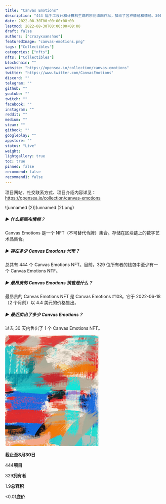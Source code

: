 ```yaml
---
title: "Canvas Emotions"
description: "444 幅手工设计和计算机生成的原创油画作品，描绘了各种情绪和情绪。300 DPI 的 4K 高质量分辨率 - 准备打印。所有者保留所有知识产权。持有者解锁对发展中基于艺术的生态系统的独家访问权。"
date: 2022-08-30T00:00:00+08:00
lastmod: 2022-08-30T00:00:00+08:00
draft: false
authors: ["crazyxuanshao"]
featuredImage: "canvas-emotions.png"
tags: ["Collectibles"]
categories: ["nfts"]
nfts: ["Collectibles"]
blockchain: ""
website: "https://opensea.io/collection/canvas-emotions"
twitter: "https://www.twitter.com/CanvasEmotions"
discord: ""
telegram: ""
github: ""
youtube: ""
twitch: ""
facebook: ""
instagram: ""
reddit: ""
medium: ""
steam: ""
gitbook: ""
googleplay: ""
appstore: ""
status: "Live"
weight: 
lightgallery: true
toc: true
pinned: false
recommend: false
recommend1: false
---
```

项目网站、社交联系方式、项目介绍内容详见：https://opensea.io/collection/canvas-emotions

![unnamed (2)](unnamed (2).png)

##### ▶ 什么是画布情绪？

Canvas Emotions 是一个 NFT（不可替代令牌）集合。存储在区块链上的数字艺术品集合。

##### ▶ 存在多少 Canvas Emotions 代币？

总共有 444 个 Canvas Emotions NFT。目前，329 位所有者的钱包中至少有一个 Canvas Emotions NTF。

##### ▶ 最昂贵的 Canvas Emotions 销售是什么？

最昂贵的 Canvas Emotions NFT 是 Canvas Emotions #108。它于 2022-06-18（2 个月前）以 4.4 美元的价格售出。

##### ▶ 最近卖出了多少 Canvas Emotions？

过去 30 天内售出了 1 个 Canvas Emotions NFT。

![unnamed](unnamed.png)

**截止至8月30日**

444**项目**

329**拥有者**

1.9**总容积**

<0.01**底价**